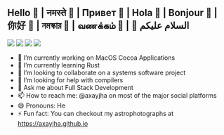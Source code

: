## Hello 👋 | नमस्ते  🙏       | Привет 🤚 | Hola 🤝 | Bonjour 🤙 |   你好 🤘  |     নমস্কার 🤗   | வணக்கம் 🙌 | 🤲 السلام عليكم
<!-- ## Hello 👋| Namaste 🙏 |   Privet 🤚  | Hola 🤝 | Bonjour 🤙 |  Nǐ hǎo 🤘 | Namaskar 🤗 | Vaṇakkam 🙌| As-salamu alaykum 🤲 -->
 
[![](https://img.shields.io/badge/LinkedIn-axayjha-blue)](https://www.linkedin.com/in/axayjha/)
[![](https://img.shields.io/badge/Outlook-akshayjha%40ive.in-red)](mailto:akshayjha@live.in)
[![](https://img.shields.io/badge/LeetCode-axayjha-yellow)](https://leetcode.com/axayjha)
[![](https://img.shields.io/badge/Instagram-axayjha-red)](http://instagram.com/axayjha)

- 🔭 I’m currently working on MacOS Cocoa Applications
- 🌱 I’m currently learning Rust
- 👯 I’m looking to collaborate on a systems software project
- 🤔 I’m looking for help with compilers
- 💬 Ask me about Full Stack Development 
- 📫 How to reach me: @axayjha on most of the major social platforms 
- 😄 Pronouns: He
- ⚡ Fun fact: You can checkout my astrophotographs at https://axayjha.github.io

<!--
**axayjha/axayjha** is a ✨ _special_ ✨ repository because its `README.md` (this file) appears on your GitHub profile.

Here are some ideas to get you started:

- 🔭 I’m currently working on ...
- 🌱 I’m currently learning ...
- 👯 I’m looking to collaborate on ...
- 🤔 I’m looking for help with ...
- 💬 Ask me about ...
- 📫 How to reach me: ...
- 😄 Pronouns: ...
- ⚡ Fun fact: ...
-->
